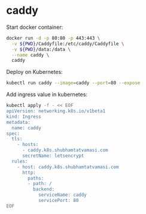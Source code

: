 # caddy

Start docker container:
```bash
docker run -d -p 80:80 -p 443:443 \
  -v ${PWD}/Caddyfile:/etc/caddy/Caddyfile \
  -v ${PWD}/data:/data \
  --name caddy \
  caddy
```

Deploy on Kubernetes:
```bash
kubectl run caddy --image=caddy --port=80 --expose
```

Add ingress value in kubernetes:
```bash
kubectl apply -f - << EOF
apiVersion: networking.k8s.io/v1beta1
kind: Ingress
metadata:
  name: caddy
spec:
  tls:
    - hosts:
      - caddy.k8s.shubhamtatvamasi.com
      secretName: letsencrypt
  rules:
    - host: caddy.k8s.shubhamtatvamasi.com
      http:
        paths:
        - path: /
          backend:
            serviceName: caddy
            servicePort: 80
EOF
```

